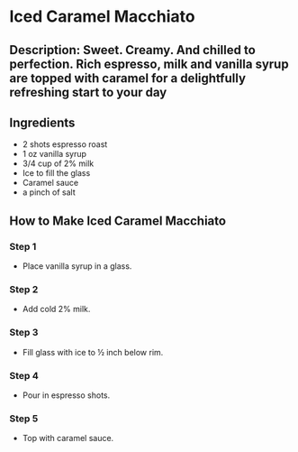 # Iced Caramel Macchiato

## Description: Sweet. Creamy. And chilled to perfection. Rich espresso, milk and vanilla syrup are topped with caramel for a delightfully refreshing start to your day

## Ingredients

- 2 shots espresso roast
- 1 oz vanilla syrup
- 3/4 cup of 2% milk
- Ice to fill the glass
- Caramel sauce
- a pinch of salt

## How to Make Iced Caramel Macchiato

### Step 1





- Place vanilla syrup in a glass.

### Step 2

- Add cold 2% milk.

### Step 3

- Fill glass with ice to ½ inch below rim.

### Step 4

- Pour in espresso shots.

### Step 5

- Top with caramel sauce.
